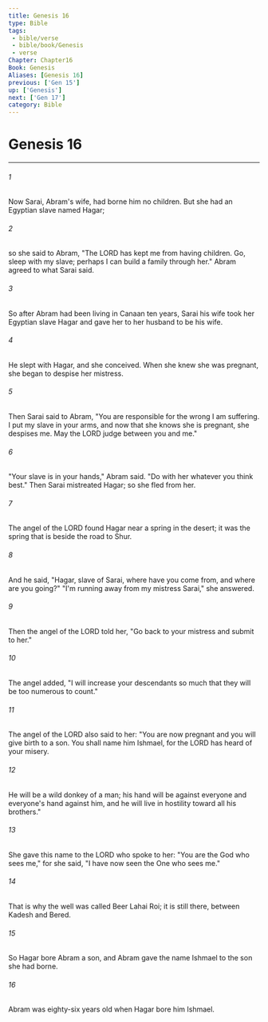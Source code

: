 ```yaml
---
title: Genesis 16
type: Bible
tags:
 - bible/verse
 - bible/book/Genesis
 - verse
Chapter: Chapter16
Book: Genesis
Aliases: [Genesis 16]
previous: ['Gen 15']
up: ['Genesis']
next: ['Gen 17']
category: Bible
---
```

# Genesis 16

***


###### 1 
Now Sarai, Abram's wife, had borne him no children. But she had an Egyptian slave named Hagar; 

###### 2 
so she said to Abram, "The LORD has kept me from having children. Go, sleep with my slave; perhaps I can build a family through her." Abram agreed to what Sarai said. 

###### 3 
So after Abram had been living in Canaan ten years, Sarai his wife took her Egyptian slave Hagar and gave her to her husband to be his wife. 

###### 4 
He slept with Hagar, and she conceived. When she knew she was pregnant, she began to despise her mistress. 

###### 5 
Then Sarai said to Abram, "You are responsible for the wrong I am suffering. I put my slave in your arms, and now that she knows she is pregnant, she despises me. May the LORD judge between you and me." 

###### 6 
"Your slave is in your hands," Abram said. "Do with her whatever you think best." Then Sarai mistreated Hagar; so she fled from her. 

###### 7 
The angel of the LORD found Hagar near a spring in the desert; it was the spring that is beside the road to Shur. 

###### 8 
And he said, "Hagar, slave of Sarai, where have you come from, and where are you going?" "I'm running away from my mistress Sarai," she answered. 

###### 9 
Then the angel of the LORD told her, "Go back to your mistress and submit to her." 

###### 10 
The angel added, "I will increase your descendants so much that they will be too numerous to count." 

###### 11 
The angel of the LORD also said to her: "You are now pregnant and you will give birth to a son. You shall name him Ishmael, for the LORD has heard of your misery. 

###### 12 
He will be a wild donkey of a man; his hand will be against everyone and everyone's hand against him, and he will live in hostility toward all his brothers." 

###### 13 
She gave this name to the LORD who spoke to her: "You are the God who sees me," for she said, "I have now seen the One who sees me." 

###### 14 
That is why the well was called Beer Lahai Roi; it is still there, between Kadesh and Bered. 

###### 15 
So Hagar bore Abram a son, and Abram gave the name Ishmael to the son she had borne. 

###### 16 
Abram was eighty-six years old when Hagar bore him Ishmael. 
